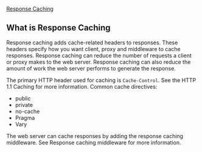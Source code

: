 [Response Caching](https://docs.microsoft.com/en-us/aspnet/core/performance/caching/response)

## What is Response Caching

Response caching adds cache-related headers to responses. These headers specify how you want client, proxy and middleware to cache responses. Response caching can reduce the number of requests a client or proxy makes to the web server. Response caching can also reduce the amount of work the web server performs to generate the response.

The primary HTTP header used for caching is `Cache-Control`. See the HTTP 1.1 Caching for more information. Common cache directives:

* public
* private
* no-cache
* Pragma
* Vary

The web server can cache responses by adding the response caching middleware. See Response caching middleware for more information.